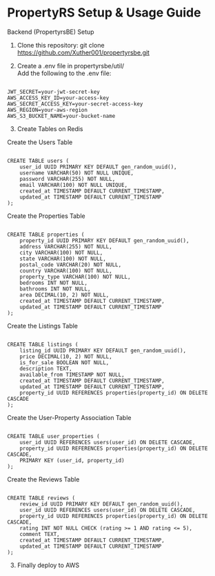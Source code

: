 # PropertyRS Setup & Usage Guide

Backend (PropertyrsBE) Setup

1. Clone this repository: git clone https://github.com/Xuther001/propertyrsbe.git

2. Create a .env file in propertyrsbe/util/ <br>
   Add the following to the .env file:
<pre><code>
JWT_SECRET=your-jwt-secret-key
AWS_ACCESS_KEY_ID=your-access-key
AWS_SECRET_ACCESS_KEY=your-secret-access-key
AWS_REGION=your-aws-region
AWS_S3_BUCKET_NAME=your-bucket-name
</code></pre>

3. Create Tables on Redis<br>

Create the Users Table
<pre><code>
CREATE TABLE users (
    user_id UUID PRIMARY KEY DEFAULT gen_random_uuid(),
    username VARCHAR(50) NOT NULL UNIQUE,
    password VARCHAR(255) NOT NULL,
    email VARCHAR(100) NOT NULL UNIQUE,
    created_at TIMESTAMP DEFAULT CURRENT_TIMESTAMP,
    updated_at TIMESTAMP DEFAULT CURRENT_TIMESTAMP
);
</code></pre>
Create the Properties Table
<pre><code>
CREATE TABLE properties (
    property_id UUID PRIMARY KEY DEFAULT gen_random_uuid(),
    address VARCHAR(255) NOT NULL,
    city VARCHAR(100) NOT NULL,
    state VARCHAR(100) NOT NULL,
    postal_code VARCHAR(20) NOT NULL,
    country VARCHAR(100) NOT NULL,
    property_type VARCHAR(100) NOT NULL,
    bedrooms INT NOT NULL,
    bathrooms INT NOT NULL,
    area DECIMAL(10, 2) NOT NULL,
    created_at TIMESTAMP DEFAULT CURRENT_TIMESTAMP,
    updated_at TIMESTAMP DEFAULT CURRENT_TIMESTAMP
);
</code></pre>
Create the Listings Table
<pre><code>
CREATE TABLE listings (
    listing_id UUID PRIMARY KEY DEFAULT gen_random_uuid(),
    price DECIMAL(10, 2) NOT NULL,
    is_for_sale BOOLEAN NOT NULL,
    description TEXT,
    available_from TIMESTAMP NOT NULL,
    created_at TIMESTAMP DEFAULT CURRENT_TIMESTAMP,
    updated_at TIMESTAMP DEFAULT CURRENT_TIMESTAMP,
    property_id UUID REFERENCES properties(property_id) ON DELETE CASCADE
);
</code></pre>
Create the User-Property Association Table
<pre><code>
CREATE TABLE user_properties (
    user_id UUID REFERENCES users(user_id) ON DELETE CASCADE,
    property_id UUID REFERENCES properties(property_id) ON DELETE CASCADE,
    PRIMARY KEY (user_id, property_id)
);
</code></pre>
Create the Reviews Table
<pre><code>
CREATE TABLE reviews (
    review_id UUID PRIMARY KEY DEFAULT gen_random_uuid(),
    user_id UUID REFERENCES users(user_id) ON DELETE CASCADE,
    property_id UUID REFERENCES properties(property_id) ON DELETE CASCADE,
    rating INT NOT NULL CHECK (rating >= 1 AND rating <= 5),
    comment TEXT,
    created_at TIMESTAMP DEFAULT CURRENT_TIMESTAMP,
    updated_at TIMESTAMP DEFAULT CURRENT_TIMESTAMP
);
</code></pre>

3. Finally deploy to AWS
